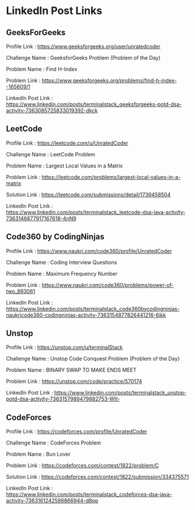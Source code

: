 # LinkedIn Post Links

## GeeksForGeeks

Profile Link : https://www.geeksforgeeks.org/user/unratedcoder

Challenge Name : GeeksforGeeks Problem (Problem of the Day)

Problem Name : Find H-Index

Problem Link : https://www.geeksforgeeks.org/problems/find-h-index--165609/1

LinkedIn Post Link : https://www.linkedin.com/posts/terminalstack_geeksforgeeks-potd-dsa-activity-7363085725833019392-dkck

## LeetCode

Profile Link : https://leetcode.com/u/UnratedCoder

Challenge Name : LeetCode Problem

Problem Name : Largest Local Values in a Matrix

Problem Link : https://leetcode.com/problems/largest-local-values-in-a-matrix

Solution Link : https://leetcode.com/submissions/detail/1739458504

LinkedIn Post Link : https://www.linkedin.com/posts/terminalstack_leetcode-dsa-java-activity-7363146877917167618-4nN9

## Code360 by CodingNinjas

Profile Link : https://www.naukri.com/code360/profile/UnratedCoder

Challenge Name : Coding Interview Questions

Problem Name : Maximum Frequency Number

Problem Link : https://www.naukri.com/code360/problems/power-of-two_893061

LinkedIn Post Link : https://www.linkedin.com/posts/terminalstack_code360bycodingninjas-naukricode360-codingninjas-activity-7363154877826441216-6ikk

## Unstop

Profile Link : https://unstop.com/u/terminalStack

Challenge Name : Unstop Code Conquest Problem (Problem of the Day)

Problem Name : BINARY SWAP TO MAKE ENDS MEET

Problem Link : https://unstop.com/code/practice/570174

LinkedIn Post Link : https://www.linkedin.com/posts/terminalstack_unstop-potd-dsa-activity-7363157989479882753-WIt-

## CodeForces

Profile Link : https://codeforces.com/profile/UnratedCoder

Challenge Name : CodeForces Problem

Problem Name : Bun Lover

Problem Link : https://codeforces.com/contest/1822/problem/C

Solution Link : https://codeforces.com/contest/1822/submission/334375571

LinkedIn Post Link : https://www.linkedin.com/posts/terminalstack_codeforces-dsa-java-activity-7363161242598866944-d8pp
